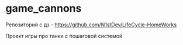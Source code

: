 # game_cannons

Репозиторий с дз - https://github.com/N1stDev/LifeCycle-HomeWorks

Проект игры про танки с пошаговой системой
